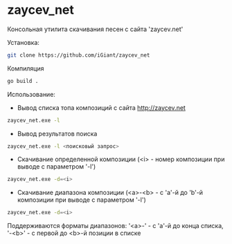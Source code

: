 # zaycev_net
Консольная утилита скачивания песен с сайта 'zaycev.net'

Установка:
```sh
git clone https://github.com/iGiant/zaycev_net
```
Компиляция
```sh
go build .
```
Использование:

- Вывод списка топа композиций с сайта http://zaycev.net
```sh
zaycev_net.exe -l
```
- Вывод результатов поиска
```sh
zaycev_net.exe -l <поисковый запрос>
```
- Скачивание определенной композиции (&lt;i&gt; - номер композиции при выводе с параметром '-l')
```sh
zaycev_net.exe -d=<i>
```
- Скачивание диапазона композиции (&lt;a&gt;-&lt;b&gt; - c 'a'-й до 'b'-й композиции при выводе с параметром '-l')
```sh
zaycev_net.exe -d=<i>
```
Поддерживаются форматы диапазонов: '&lt;a&gt;-' - с 'a'-й до конца списка, '-&lt;b&gt;' - с первой до &lt;b&gt;-й позиции в списке 
